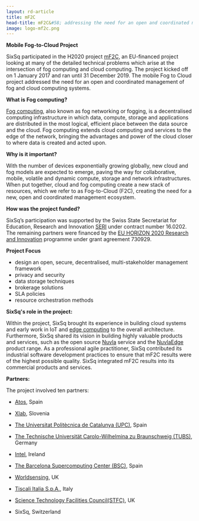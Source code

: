 ```yaml
---
layout: rd-article
title: mF2C  
head-title: mF2C&#58; addressing the need for an open and coordinated management of fog and cloud computing 
image: logo-mf2c.png
---
```


**Mobile Fog-to-Cloud Project**

SixSq participated in the H2020 project [mF2C](https://www.mf2c-project.eu), an EU-financed project looking at many of the detailed technical problems which arise at the intersection of fog computing and cloud computing. The project kicked off on 1 January 2017 and ran until 31 December 2019. The mobile Fog to Cloud project addressed the need for an open and coordinated management of fog and cloud computing systems.

**What is Fog computing?**

[Fog computing](https://media.sixsq.com/blog/improving-emergency-situation-management-smart-cities), also known as fog networking or fogging, is a decentralised computing infrastructure in which data, compute, storage and applications are distributed in the most logical, efficient place between the data source and the cloud. Fog computing extends cloud computing and services to the edge of the network, bringing the advantages and power of the cloud closer to where data is created and acted upon.

**Why is it important?**

With the number of devices exponentially growing globally, new cloud and fog models are expected to emerge, paving the way for collaborative, mobile, volatile and dynamic compute, storage and network infrastructures. When put together, cloud and fog computing create a new stack of resources, which we refer to as Fog-to-Cloud (F2C), creating the need for a new, open and coordinated management ecosystem.

**How was the project funded?**

SixSq’s participation was supported by the Swiss State Secretariat for Education, Research and Innovation [SERI](https://www.sbfi.admin.ch/sbfi/en/home.html) under contract number 16.0202. The remaining partners were financed by the [EU HORIZON 2020 Research and Innovation](https://ec.europa.eu/programmes/horizon2020/en/what-horizon-2020) programme under grant agreement 730929.
	

**Project Focus**

* design an open, secure, decentralised, multi-stakeholder management framework
* privacy and security
* data storage techniques
* brokerage solutions
* SLA policies
* resource orchestration methods


**SixSq's role in the project:** 

Within the project, SixSq brought its experience in building cloud systems and early work in IoT and [edge computing](https://media.sixsq.com/blog/what-is-edge-computing) to the overall architecture. Furthermore, SixSq shared its vision in building highly valuable products and services, such as the open source [Nuvla](/platform) service and the [NuvlaEdge](/nuvlaedge) product range.  As a professional agile practitioner, SixSq contributed its industrial software development practices to ensure that mF2C results were of the highest possible quality. SixSq integrated mF2C results into its commercial products and services.


**Partners:** 

The project involved ten partners:

- [Atos](https://booklet.atosresearch.eu), Spain

- [Xlab](https://www.xlab.si/?lang=en), Slovenia 

- [The Universitat Politècnica de Catalunya (UPC)](https://www.upc.edu), Spain

- [The Technische Universität Carolo-Wilhelmina zu Braunschweig (TUBS)](https://www.tu-braunschweig.de), Germany

- [Intel](https://www.intel.eu/content/www/eu/en/research/intel-labs.html), Ireland

- [The Barcelona Supercomputing Center (BSC)](https://www.bsc.es), Spain 

- [Worldsensing](https://www.worldsensing.com), UK

- [Tiscali Italia S.p.A.](https://www.tiscali.com/en/), Italy

- [Science Technology Facilities Council(STFC)](https://www.stfc.ac.uk), UK


- SixSq, Switzerland 
